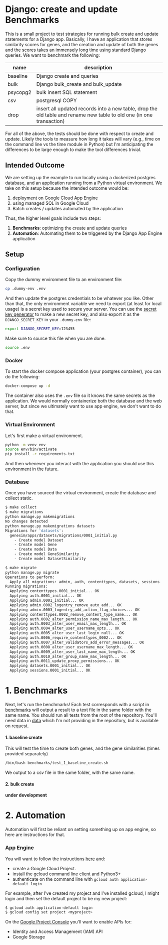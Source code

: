 # Django: create and update Benchmarks

This is a small project to test strategies for running bulk create and update statements
for a Django app. Basically, I have an application that stores similarity scores for genes,
and the creation and update of both the genes and the scores takes an immensely long time using
standard Django queries. We want to benchmark the following:

| name | description | 
|------|-------------|
|baseline| Django create and queries |
|bulk | Django bulk_create and bulk_update |
|psycopg2 | bulk insert SQL statement |
| csv | postgresql COPY |
|drop | insert all updated records into a new table, drop the old table and rename new table to old one (in one transaction)  |

For all of the above, the tests should be done with respect to create and update. Likely the tools
to measure how long it takes will vary (e.g., time on the command line vs the time module
in Python) but I'm anticipating the differences to be large enough to make the tool differences
trivial.

## Intended Outcome

We are setting up the example to run locally using a dockerized
postgres database, and an application running from a Python virtual environment.
We take on this setup because the intended outcome would be:

 1. deployment on Google Cloud App Engine
 2. using managed SQL in Google Cloud
 3. Batch creates / updates automated by the application

Thus, the higher level goals include two steps:

 1. **Benchmarks**: optimizing the create and update queries
 2. **Automation**: Automating them to be triggered by the Django App Engine application


## Setup

### Configuration

Copy the dummy environment file to an environment file:

```bash
cp .dummy-env .env
```
And then update the postgres credentials to be whatever you like. Other than that, the only environment variable we need to export (at least for local usage) is a secret key used to secure your server. You can use the [secret key generator](https://djecrety.ir/) to make a new secret key, and also export it as the `DJANGO_SECRET_KEY` in your `.dummy-env` file:

```bash
export DJANGO_SECRET_KEY=123455
```
Make sure to source this file when you are done.

```bash
source .env
```

### Docker

To start the docker compose application (your postgres container), you can do the following:

```bash
docker-compose up -d
```
The container also uses the `.env` file so it knows the same secrets as the application. We would
normally containerize both the database and the web server, but since we ultimately want to use
app engine, we don't want to do that.

### Virtual Environment

Let's first make a virtual environment.

```bash
python -m venv env
source env/bin/activate
pip install -r requirements.txt
```

And then whenever you interact with the application you should use this environment in the future.

### Database

Once you have sourced the virtual environment, create the database and collect static.

```bash
$ make collect
$ make migrations
python manage.py makemigrations
No changes detected
python manage.py makemigrations datasets
Migrations for 'datasets':
  genesim/apps/datasets/migrations/0001_initial.py
    - Create model Dataset
    - Create model Gene
    - Create model Data
    - Create model GeneSimilarity
    - Create model DatasetSimilarity
```
```bash
$ make migrate
python manage.py migrate
Operations to perform:
  Apply all migrations: admin, auth, contenttypes, datasets, sessions
Running migrations:
  Applying contenttypes.0001_initial... OK
  Applying auth.0001_initial... OK
  Applying admin.0001_initial... OK
  Applying admin.0002_logentry_remove_auto_add... OK
  Applying admin.0003_logentry_add_action_flag_choices... OK
  Applying contenttypes.0002_remove_content_type_name... OK
  Applying auth.0002_alter_permission_name_max_length... OK
  Applying auth.0003_alter_user_email_max_length... OK
  Applying auth.0004_alter_user_username_opts... OK
  Applying auth.0005_alter_user_last_login_null... OK
  Applying auth.0006_require_contenttypes_0002... OK
  Applying auth.0007_alter_validators_add_error_messages... OK
  Applying auth.0008_alter_user_username_max_length... OK
  Applying auth.0009_alter_user_last_name_max_length... OK
  Applying auth.0010_alter_group_name_max_length... OK
  Applying auth.0011_update_proxy_permissions... OK
  Applying datasets.0001_initial... OK
  Applying sessions.0001_initial... OK
```

# 1. Benchmarks

Next, let's run the benchmarks! Each test corresponds with a script in [benchmarks](benchmarks) will output
a result to a text file in the same folder with the same name. You should run all tests from
the root of the repository. You'll need data in [data](data) which I'm not providing in the repository,
but is available on request.

#### 1. baseline create

This will test the time to create both genes, and the gene similarities (times provided separately)

```bash
/bin/bash benchmarks/test_1_baseline_create.sh
```

We output to a csv file in the same folder, with the same name.

#### 2. bulk create

**under development**


# 2. Automation

Automation will first be reliant on setting something up on app engine, so here are instructions for that.

### App Engine

You will want to follow the instructions [here](https://cloud.google.com/appengine/docs/standard/python3/building-app/writing-web-service)
and:

 - create a Google Cloud Project.
 - install the gcloud command line client and Python3+
 - authenticate on the command line with `gcloud auth application-default login`

For example, after I've created my project and I've installed gcloud, I might login and
then set the default project to be my new project:

```bash
$ gcloud auth application-default login
$ gcloud config set project <myproject>
```

On the [Google Project Console](https://console.developers.google.com/apis) you'll want to enable
APIs for:

 - Identity and Access Management (IAM) API
 - Google Storage

